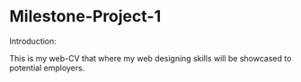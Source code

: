 # Milestone-Project-1
Introduction:

  This is my web-CV that where my web designing skills will be showcased to potential employers. 




